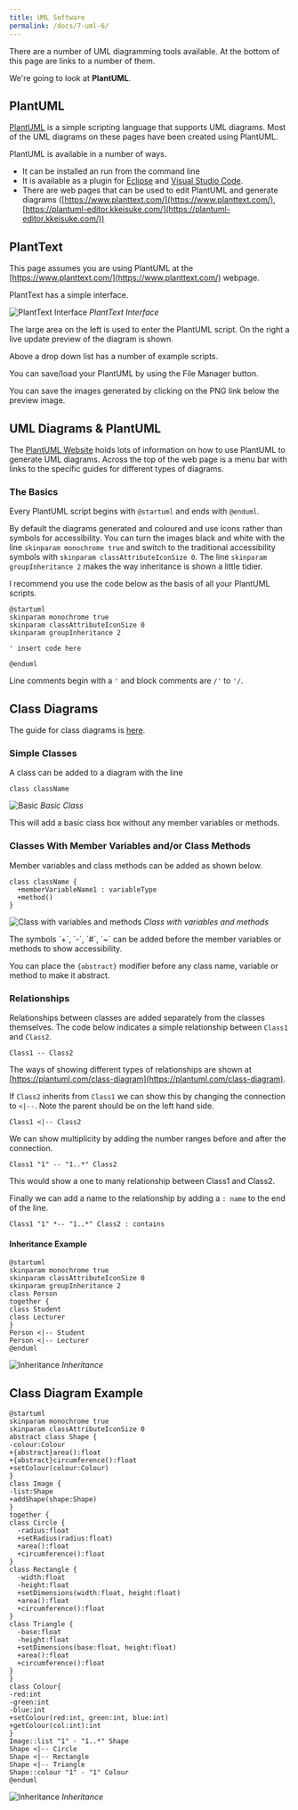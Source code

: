```yaml
---
title: UML Software
permalink: /docs/7-uml-6/
---
```


There are a number of UML diagramming tools available. At the bottom of this page are links to a number of them.  

We're going to look at **PlantUML**. 

## PlantUML

[PlantUML](https://plantuml.com/) is a simple scripting language that supports UML diagrams. Most of the UML diagrams on these pages have been created using PlantUML. 

PlantUML is available in a number of ways. 

* It can be installed an run from the command line
* It is available as a plugin for [Eclipse](https://plantuml.com/eclipse) and [Visual Studio Code](https://marketplace.visualstudio.com/items?itemName=jebbs.plantuml). 
* There are web pages that can be used to edit PlantUML and generate diagrams ([https://www.planttext.com/](https://www.planttext.com/), [https://plantuml-editor.kkeisuke.com/](https://plantuml-editor.kkeisuke.com/)) 

## PlantText
This page assumes you are using PlantUML at the [https://www.planttext.com/](https://www.planttext.com/) webpage.

PlantText has a simple interface.  

![PlantText Interface](https://ysjprog02.netlify.app/assets/img/topics/7uml/planttext.png)
*PlantText Interface* 

The large area on the left is used to enter the PlantUML script. On the right a live update preview of the diagram is shown. 

Above a drop down list has a number of example scripts.

You can save/load your PlantUML by using the File Manager button.

You can save the images generated by clicking on the PNG link below the preview image.

## UML Diagrams & PlantUML

The [PlantUML Website](https://plantuml.com/) holds lots of information on how to use PlantUML to generate UML diagrams. Across the top of the web page is a menu bar with links to the specific guides for different types of diagrams.

### The Basics

Every PlantUML script begins with `@startuml` and ends with `@enduml`.

By default the diagrams generated and coloured and use icons rather than symbols for accessibility. You can turn the images black and white with the line `skinparam monochrome true` and switch to the traditional accessibility symbols with `skinparam classAttributeIconSize 0`. The line `skinparam groupInheritance 2` makes the way inheritance is shown a little tidier.

I recommend you use the code below as the basis of all your PlantUML scripts.

```console
@startuml
skinparam monochrome true
skinparam classAttributeIconSize 0
skinparam groupInheritance 2

' insert code here

@enduml
```

Line comments begin with a `'` and block comments are `/'` to `'/`.

## Class Diagrams

The guide for class diagrams is [here](https://plantuml.com/class-diagram). 

### Simple Classes
A class can be added to a diagram with the line
<div class="row">
  <div class="col-md-6" markdown="1">

```console
class className
```


  </div>
  <div class="col-md-6" markdown="1">  
 
 ![Basic](https://ysjprog02.netlify.app/assets/img/topics/7uml/basicclass.png)
*Basic Class* 

  </div>  
</div>
This will add a basic class box without any member variables or methods.

### Classes With Member Variables and/or Class Methods
Member variables and class methods can be added as shown below.
<div class="row">
  <div class="col-md-6" markdown="1">

```console
class className {
  +memberVariableName1 : variableType
  +method()
}
```

  </div>
  <div class="col-md-6" markdown="1">  
 
 ![Class with variables and methods](https://ysjprog02.netlify.app/assets/img/topics/7uml/fullclass.png)
*Class with variables and methods* 

  </div>  
</div>
The symbols `+`, `-`, `#`, `~` can be added before the member variables or methods to show accessibility.  

You can place the `{abstract}` modifier before any class name, variable or method to make it abstract.

### Relationships

Relationships between classes are added separately from the classes themselves. The code below indicates a simple relationship between `Class1` and `Class2`.

```console
Class1 -- Class2
```

The ways of showing different types of relationships are shown at [https://plantuml.com/class-diagram](https://plantuml.com/class-diagram).

If `Class2` inherits from `Class1` we can show this by changing the connection to `<|--`. Note the parent should be on the left hand side.  

```console
Class1 <|-- Class2
```

We can show multiplicity by adding the number ranges before and after the connection.

```console
Class1 "1" -- "1..*" Class2
```

This would show a one to many relationship between Class1 and Class2.

Finally we can add a name to the relationship by adding a `: name` to the end of the line.

```console
Class1 "1" *-- "1..*" Class2 : contains
```
#### Inheritance Example 
<div class="row">
  <div class="col-md-6" markdown="1">

  ```console
@startuml
skinparam monochrome true
skinparam classAttributeIconSize 0
skinparam groupInheritance 2
class Person
together {
  class Student
  class Lecturer
}
Person <|-- Student
Person <|-- Lecturer
@enduml
  ```


  </div>
  <div class="col-md-6" markdown="1">  
 
 ![Inheritance](https://ysjprog02.netlify.app/assets/img/topics/7uml/inheritance.png)
*Inheritance* 

  </div>  
</div>

## Class Diagram Example

<div class="row">
  <div class="col-md-6" markdown="1">

  ```console
@startuml
skinparam monochrome true
skinparam classAttributeIconSize 0
abstract class Shape {
  -colour:Colour  
  +{abstract}area():float
  +{abstract}circumference():float
  +setColour(colour:Colour)
}
class Image {
  -list:Shape
  +addShape(shape:Shape)
}
together {
  class Circle {
    -radius:float
    +setRadius(radius:float)
    +area():float
    +circumference():float
  }
  class Rectangle {
    -width:float
    -height:float
    +setDimensions(width:float, height:float)
    +area():float
    +circumference():float
  }
  class Triangle {
    -base:float
    -height:float
    +setDimensions(base:float, height:float)
    +area():float
    +circumference():float
  }
}
class Colour{
  -red:int
  -green:int
  -blue:int
  +setColour(red:int, green:int, blue:int)
  +getColour(col:int):int
}
Image::list "1" - "1..*" Shape
Shape <|-- Circle
Shape <|-- Rectangle
Shape <|-- Triangle
Shape::colour "1" - "1" Colour
@enduml

  ```


  </div>
  <div class="col-md-6" markdown="1">  
 
 ![Inheritance](https://ysjprog02.netlify.app/assets/img/topics/7uml/shape.png)
*Inheritance* 

  </div>  
</div>